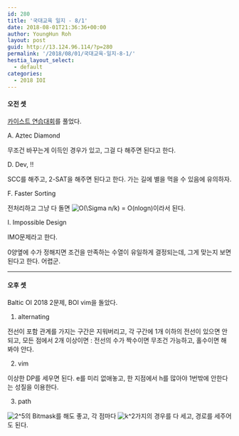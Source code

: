 ```yaml
---
id: 280
title: '국대교육 일지 - 8/1'
date: 2018-08-01T21:36:36+00:00
author: YoungHun Roh
layout: post
guid: http://13.124.96.114/?p=280
permalink: '/2018/08/01/국대교육-일지-8-1/'
hestia_layout_select:
  - default
categories:
  - 2018 IOI
---
```

#### 오전 셋

[카이스트 연습대회](https://www.acmicpc.net/category/detail/1759)를 풀었다.

A. Aztec Diamond

무조건 바꾸는게 이득인 경우가 있고, 그걸 다 해주면 된다고 한다.

D. Dev, !!

SCC를 해주고, 2-SAT을 해주면 된다고 한다. 가는 길에 별을 먹을 수 있음에 유의하자.

F. Faster Sorting

전처리하고 그냥 다 돌면 <img src="//s0.wp.com/latex.php?latex=O%28%5CSigma+n%2Fk%29+%3D+O%28nlogn%29&#038;bg=ffffff&#038;fg=000&#038;s=0" alt="O(&#92;Sigma n/k) = O(nlogn)" title="O(&#92;Sigma n/k) = O(nlogn)" class="latex" />이라서 된다.

I. Impossible Design

IMO문제라고 한다.
  
0양옆에 수가 정해지면 조건을 만족하는 수열이 유일하게 결정되는데, 그게 맞는지 보면 된다고 한다. 어렵군.

* * *

#### 오후 셋

Baltic OI 2018 2문제, BOI vim을 돌았다.

1. alternating

전선이 포함 관계를 가지는 구간은 지워버리고, 각 구간에 1개 이하의 전선이 있으면 안되고, 모든 점에서 2개 이상이면 : 전선의 수가 짝수이면 무조건 가능하고, 홀수이면 해봐야 안다.

2. vim

이상한 DP를 세우면 된다. e를 미리 없애놓고, 한 지점에서 h를 많아야 1번밖에 안한다는 성질을 이용한다.

3. path

 <img src="//s0.wp.com/latex.php?latex=2%5E5&#038;bg=ffffff&#038;fg=000&#038;s=0" alt="2^5" title="2^5" class="latex" />의 Bitmask를 해도 좋고, 각 점마다 <img src="//s0.wp.com/latex.php?latex=k%5E2&#038;bg=ffffff&#038;fg=000&#038;s=0" alt="k^2" title="k^2" class="latex" />가지의 경우를 다 세고, 경로를 세주어도 된다.